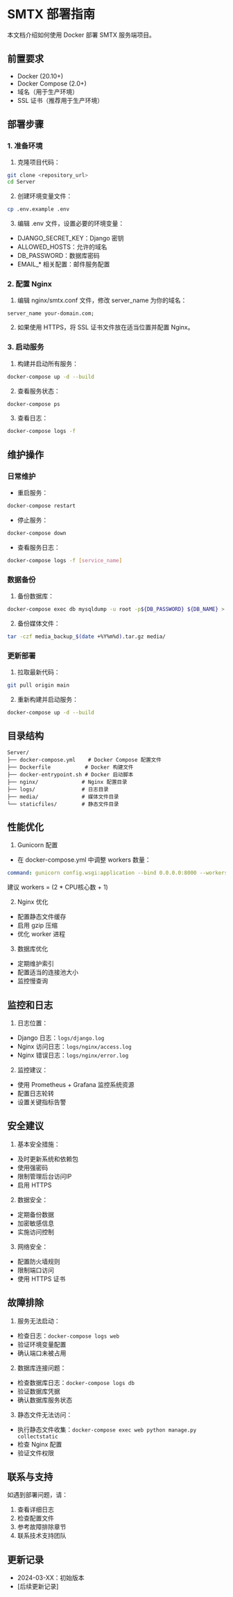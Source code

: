 # SMTX 部署指南

本文档介绍如何使用 Docker 部署 SMTX 服务端项目。

## 前置要求

- Docker (20.10+)
- Docker Compose (2.0+)
- 域名（用于生产环境）
- SSL 证书（推荐用于生产环境）

## 部署步骤

### 1. 准备环境

1. 克隆项目代码：
```bash
git clone <repository_url>
cd Server
```

2. 创建环境变量文件：
```bash
cp .env.example .env
```

3. 编辑 .env 文件，设置必要的环境变量：
- DJANGO_SECRET_KEY：Django 密钥
- ALLOWED_HOSTS：允许的域名
- DB_PASSWORD：数据库密码
- EMAIL_* 相关配置：邮件服务配置

### 2. 配置 Nginx

1. 编辑 nginx/smtx.conf 文件，修改 server_name 为你的域名：
```nginx
server_name your-domain.com;
```

2. 如果使用 HTTPS，将 SSL 证书文件放在适当位置并配置 Nginx。

### 3. 启动服务

1. 构建并启动所有服务：
```bash
docker-compose up -d --build
```

2. 查看服务状态：
```bash
docker-compose ps
```

3. 查看日志：
```bash
docker-compose logs -f
```

## 维护操作

### 日常维护

- 重启服务：
```bash
docker-compose restart
```

- 停止服务：
```bash
docker-compose down
```

- 查看服务日志：
```bash
docker-compose logs -f [service_name]
```

### 数据备份

1. 备份数据库：
```bash
docker-compose exec db mysqldump -u root -p${DB_PASSWORD} ${DB_NAME} > backup_$(date +%Y%m%d).sql
```

2. 备份媒体文件：
```bash
tar -czf media_backup_$(date +%Y%m%d).tar.gz media/
```

### 更新部署

1. 拉取最新代码：
```bash
git pull origin main
```

2. 重新构建并启动服务：
```bash
docker-compose up -d --build
```

## 目录结构

```
Server/
├── docker-compose.yml    # Docker Compose 配置文件
├── Dockerfile           # Docker 构建文件
├── docker-entrypoint.sh # Docker 启动脚本
├── nginx/              # Nginx 配置目录
├── logs/               # 日志目录
├── media/              # 媒体文件目录
└── staticfiles/        # 静态文件目录
```

## 性能优化

1. Gunicorn 配置
- 在 docker-compose.yml 中调整 workers 数量：
```yaml
command: gunicorn config.wsgi:application --bind 0.0.0.0:8000 --workers 4
```
建议 workers = (2 * CPU核心数 + 1)

2. Nginx 优化
- 配置静态文件缓存
- 启用 gzip 压缩
- 优化 worker 进程

3. 数据库优化
- 定期维护索引
- 配置适当的连接池大小
- 监控慢查询

## 监控和日志

1. 日志位置：
- Django 日志：`logs/django.log`
- Nginx 访问日志：`logs/nginx/access.log`
- Nginx 错误日志：`logs/nginx/error.log`

2. 监控建议：
- 使用 Prometheus + Grafana 监控系统资源
- 配置日志轮转
- 设置关键指标告警

## 安全建议

1. 基本安全措施：
- 及时更新系统和依赖包
- 使用强密码
- 限制管理后台访问IP
- 启用 HTTPS

2. 数据安全：
- 定期备份数据
- 加密敏感信息
- 实施访问控制

3. 网络安全：
- 配置防火墙规则
- 限制端口访问
- 使用 HTTPS 证书

## 故障排除

1. 服务无法启动：
- 检查日志：`docker-compose logs web`
- 验证环境变量配置
- 确认端口未被占用

2. 数据库连接问题：
- 检查数据库日志：`docker-compose logs db`
- 验证数据库凭据
- 确认数据库服务状态

3. 静态文件无法访问：
- 执行静态文件收集：`docker-compose exec web python manage.py collectstatic`
- 检查 Nginx 配置
- 验证文件权限

## 联系与支持

如遇到部署问题，请：
1. 查看详细日志
2. 检查配置文件
3. 参考故障排除章节
4. 联系技术支持团队

## 更新记录

- 2024-03-XX：初始版本
- [后续更新记录]
